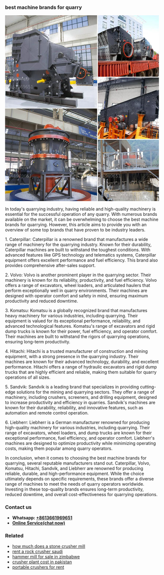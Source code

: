 <h3>best machine brands for quarry</h3><img src='1708309207.jpg' alt=''><p>In today's quarrying industry, having reliable and high-quality machinery is essential for the successful operation of any quarry. With numerous brands available on the market, it can be overwhelming to choose the best machine brands for quarrying. However, this article aims to provide you with an overview of some top brands that have proven to be industry leaders.</p><p>1. Caterpillar: Caterpillar is a renowned brand that manufactures a wide range of machinery for the quarrying industry. Known for their durability, Caterpillar machines are built to withstand the toughest conditions. With advanced features like GPS technology and telematics systems, Caterpillar equipment offers excellent performance and fuel efficiency. This brand also provides comprehensive after-sales support.</p><p>2. Volvo: Volvo is another prominent player in the quarrying sector. Their machinery is known for its reliability, productivity, and fuel efficiency. Volvo offers a range of excavators, wheel loaders, and articulated haulers that perform exceptionally well in quarry environments. Their machines are designed with operator comfort and safety in mind, ensuring maximum productivity and reduced downtime.</p><p>3. Komatsu: Komatsu is a globally recognized brand that manufactures heavy machinery for various industries, including quarrying. Their equipment is valued for its exceptional performance, reliability, and advanced technological features. Komatsu's range of excavators and rigid dump trucks is known for their power, fuel efficiency, and operator comfort. Their machines are built to withstand the rigors of quarrying operations, ensuring long-term productivity.</p><p>4. Hitachi: Hitachi is a trusted manufacturer of construction and mining equipment, with a strong presence in the quarrying industry. Their machines are known for their advanced technology, durability, and excellent performance. Hitachi offers a range of hydraulic excavators and rigid dump trucks that are highly efficient and reliable, making them suitable for quarry operations of all sizes.</p><p>5. Sandvik: Sandvik is a leading brand that specializes in providing cutting-edge solutions for the mining and quarrying sectors. They offer a range of machinery, including crushers, screeners, and drilling equipment, designed to increase productivity and efficiency in quarries. Sandvik's machines are known for their durability, reliability, and innovative features, such as automation and remote control operation.</p><p>6. Liebherr: Liebherr is a German manufacturer renowned for producing high-quality machinery for various industries, including quarrying. Their range of excavators, wheel loaders, and dump trucks are known for their exceptional performance, fuel efficiency, and operator comfort. Liebherr's machines are designed to optimize productivity while minimizing operating costs, making them popular among quarry operators.</p><p>In conclusion, when it comes to choosing the best machine brands for quarrying, several reputable manufacturers stand out. Caterpillar, Volvo, Komatsu, Hitachi, Sandvik, and Liebherr are renowned for producing reliable, durable, and high-performance equipment. While the choice ultimately depends on specific requirements, these brands offer a diverse range of machines to meet the needs of quarry operators worldwide. Investing in these top-quality brands ensures long-term productivity, reduced downtime, and overall cost-effectiveness for quarrying operations.</p><h3>Contact us</h3><ul><li><strong>Whatsapp:&nbsp;<a href="https://wa.me/8613661969651">+8613661969651</a></strong></li><li><a href="https://swt.shibang-china.com/?git&amp;zhl&amp;best machine brands for quarry"><strong>Online Service(chat now)</strong></a></li></ul><h3>Related</h3><ul><li><a href='how much does a stone crusher mill.md'>how much does a stone crusher mill</a></li><li><a href='rent a rock crusher saudi.md'>rent a rock crusher saudi</a></li><li><a href='hammer mill for sale in zimbabwe.md'>hammer mill for sale in zimbabwe</a></li><li><a href='crusher plant cost in pakistan.md'>crusher plant cost in pakistan</a></li><li><a href='portable crushers for rent.md'>portable crushers for rent</a></li></ul>